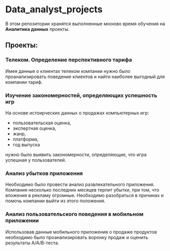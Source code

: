 # Data_analyst_projects
В этом репозитории хранятся выполненные мноюво время обучения на **Аналитика данных** проекты.

## Проекты:
### Телеком. Определение перспективного тарифа 
Имея данные о клиентах телеком компании нужно было проанализировать поведение клиентов и найти наиболее выгодный для компании тариф.

### Изучение закономерностей, определяющих успешность игр
На основе истоирческих данных о продажах компьютерных игр:
* пользовательская оценка,
* экспертная оценка,
* жанр,
* платформа,
* год выпуска  

нужно было выявить закономерности, определяющие, что игра успешная у пользователей.

### Анализ убытков приложения
Необходимо было провести анализ развлекательного приложения. Компания несколько последних месяцев терпит убытки, при том, что вложения в рекламу огромные. Необходимо разобраться в причинах и помочь компании выйти из этого положения.

### Анализ пользовательского поведения в мобильном приложении
Использовав данные мобильного приложения о продаже продуктов необходимо было проанализировать воронку продаж и оценить результаты А/А/В-теста.
